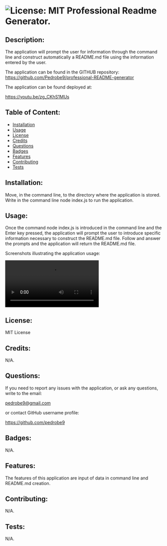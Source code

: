 # ![License: MIT](https://img.shields.io/badge/License-MIT-yellow.svg)  Professional Readme Generator.

  ## Description:
  The application will prompt the user for information through the command line and construct automatically a README.md file using the information entered by the user.

  The application can be found in the GITHUB repository:
  https://github.com/Pedrobe9/professional-README-generator

  The application can be found deployed at:

  https://youtu.be/zg_CKhS1MUs


  ## Table of Content:
  - [Installation](#installation)
  - [Usage](#usage)  
  - [License](#license)
  - [Credits](#credits)
  - [Questions](#questions)
  - [Badges](#badges)
  - [Features](#features)
  - [Contributing](#contributing)
  - [Tests](#tests)


  ## Installation:
  Move, in the command line, to the directory where the application is stored. Write in the command line node index.js to run the application.


  ## Usage:
  Once the command node index.js is introduced in the command line and the Enter key pressed, the application will prompt the user to introduce specific information necessary to construct the README.md file. Follow and answer the prompts and the application will return the README.md file.

  Screenshots illustrating the application usage:

  ![Screen recording of application.](./images/./images/readme-generator.webm)


  ## License:
  MIT License  
  

  ## Credits:
  N/A.


  ## Questions:
  If you need to report any issues with the application, or ask any questions, write to the email:

  pedrobe9@gmail.com

  or contact GitHub username profile:

  https://github.com/pedrobe9


  ## Badges:
  N/A.


  ## Features:
  The features of this application are input of data in command line and README.md creation.


  ## Contributing:
  N/A.


  ## Tests:
  N/A.
